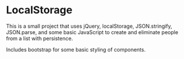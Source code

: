 # LocalStorage

This is a small project that uses jQuery, localStorage, JSON.stringify, JSON.parse, and some basic JavaScript to
create and eliminate people from a list with persistence.

Includes bootstrap for some basic styling of components.
